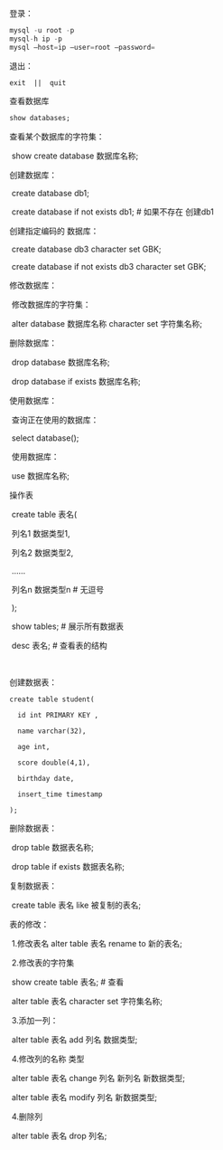 登录：

```sql
mysql -u root -p
mysql-h ip -p
mysql —host=ip —user=root —password=
```

退出：

```
exit  ||  quit
```



查看数据库

```sql
show databases;
```



查看某个数据库的字符集：

​	show create database 数据库名称;

创建数据库：

​	create database db1;

​	create database if not exists db1;  # 如果不存在 创建db1



创建指定编码的 数据库：

​	create database db3 character set GBK;

​	create database if not exists db3 character set GBK;



修改数据库：

​	修改数据库的字符集：

​		alter database 数据库名称 character set 字符集名称;





删除数据库：

​	drop database 数据库名称;

​	drop database if exists 数据库名称;



使用数据库：

​	查询正在使用的数据库：	

​		select database();

​	使用数据库：

​		use 数据库名称;





操作表

​	create table 表名(

​		列名1 数据类型1,

​		列名2 数据类型2,

​		……

​		列名n 数据类型n   # 无逗号

​	);



​	show tables;   #  展示所有数据表

​	desc 表名;  # 查看表的结构

​	

创建数据表：

```mysql
create table student(

  id int PRIMARY KEY ,

  name varchar(32),

  age int,

  score double(4,1),

  birthday date,

  insert_time timestamp

);
```



删除数据表：

​	drop table 数据表名称;

​	drop table if exists 数据表名称;

复制数据表：

​	create table 表名 like 被复制的表名;



表的修改：

​	1.修改表名  alter table 表名 rename to 新的表名;

​	2.修改表的字符集  

​		show create table 表名; # 查看

​		alter table 表名 character set 字符集名称;

​	3.添加一列：

​		alter table 表名 add 列名 数据类型;

​	4.修改列的名称  类型

​		alter table 表名 change 列名 新列名 新数据类型;

​		alter table 表名 modify 列名 新数据类型;

​	4.删除列

​		alter table 表名 drop 列名;













​	